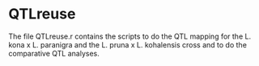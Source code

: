 # QTLreuse
The file QTLreuse.r contains the scripts to do the QTL mapping for the L. kona x L. paranigra and the L. pruna x L. kohalensis cross and to do the comparative QTL analyses.
